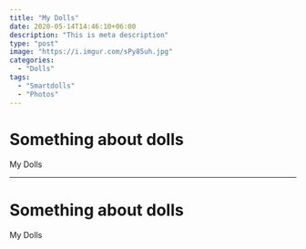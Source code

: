 ```yaml
---
title: "My Dolls"
date: 2020-05-14T14:46:10+06:00
description: "This is meta description"
type: "post"
image: "https://i.imgur.com/sPy85uh.jpg"
categories: 
  - "Dolls"
tags:
  - "Smartdolls"
  - "Photos"
---
```


# Something about dolls

My Dolls

---

# Something about dolls

My Dolls
